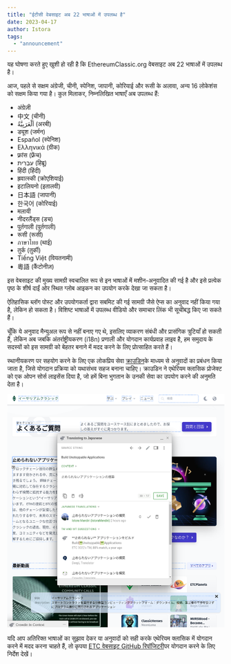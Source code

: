 ```yaml
---
title: "ईटीसी वेबसाइट अब 22 भाषाओं में उपलब्ध है"
date: 2023-04-17
author: Istora
tags:
  - "announcement"
---
```


यह घोषणा करते हुए खुशी हो रही है कि EthereumClassic.org वेबसाइट अब 22 भाषाओं में उपलब्ध है।

आज, पहले से सक्षम अंग्रेजी, चीनी, स्पेनिश, जापानी, कोरियाई और रूसी के अलावा, अन्य 16 लोकेशंस को सक्षम किया गया है। कुल मिलाकर, निम्नलिखित भाषाएँ अब उपलब्ध हैं:

- अंग्रेज़ी
- 中文 (चीनी)
- اَلْعَرَبِيَّةُ (अरबी)
- ड्यूश (जर्मन)
- Español (स्पेनिश)
- Ελληνικά (ग्रीक)
- फ़्रांस (फ़्रेंच)
- עִבְרִית (हिब्रू)
- हिंदी (हिंदी)
- ह्रवात्स्की (क्रोएशियाई)
- इटालियनो (इतालवी)
- 日本語 (जापानी)
- 한국어 (कोरियाई)
- मलायी
- नीदरलैंड्स (डच)
- पुर्तगाली (पुर्तगाली)
- रूसी (रूसी)
- ภาษาไทย (थाई)
- तुर्क (तुर्की)
- Tiếng Việt (वियतनामी)
- 粵語 (कैंटोनीज़)

इस वेबसाइट की मुख्य सामग्री स्वचालित रूप से इन भाषाओं में मशीन-अनुवादित की गई है और इसे प्रत्येक पृष्ठ के शीर्ष दाईं ओर स्थित ग्लोब आइकन का उपयोग करके देखा जा सकता है।

ऐतिहासिक ब्लॉग पोस्ट और उपयोगकर्ता द्वारा सबमिट की गई सामग्री जैसे ऐप्स का अनुवाद नहीं किया गया है, लेकिन हो सकता है। विशिष्ट भाषाओं में उपलब्ध वीडियो और समाचार लिंक भी सूचीबद्ध किए जा सकते हैं।

चूँकि ये अनुवाद मैन्युअल रूप से नहीं बनाए गए थे, इसलिए व्याकरण संबंधी और प्रासंगिक त्रुटियाँ हो सकती हैं, लेकिन अब जबकि अंतर्राष्ट्रीयकरण (i18n) प्रणाली और योगदान कार्यप्रवाह लाइव है, हम समुदाय के सदस्यों को इस सामग्री को बेहतर बनाने में मदद करने के लिए प्रोत्साहित करते हैं।

स्थानीयकरण पर सहयोग करने के लिए एक लोकप्रिय सेवा [क्राउडिन](https://crowdin.com)के माध्यम से अनुवादों का प्रबंधन किया जाता है, जिसे योगदान प्रक्रिया को यथासंभव सहज बनाना चाहिए। क्राउडिन ने एथेरियम क्लासिक प्रोजेक्ट को एक ओपन सोर्स लाइसेंस दिया है, जो हमें बिना भुगतान के उनकी सेवा का उपयोग करने की अनुमति देता है।

![क्राउडिन इनलाइन संपादक का स्क्रीनशॉट](./crowdin.png)

यदि आप अतिरिक्त भाषाओं का सुझाव देकर या अनुवादों को सही करके एथेरियम क्लासिक में योगदान करने में मदद करना चाहते हैं, तो कृपया [ETC वेबसाइट GitHub रिपॉजिटरी](https://github.com/ethereumclassic/ethereumclassic.github.io)पर योगदान करने के लिए निर्देश देखें।